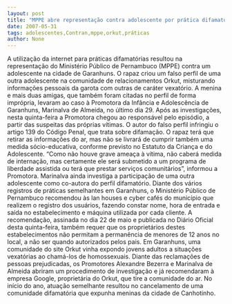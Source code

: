 ```yaml
---
layout: post
title: "MPPE abre representação contra adolescente por prática difamatória no Orkut"
date: 2007-05-31
tags: adolescentes,Contran,mppe,orkut,práticas
author: None
---
```

A utiliza&ccedil;&atilde;o da internet para pr&aacute;ticas difamat&oacute;rias resultou na representa&ccedil;&atilde;o do Minist&eacute;rio P&uacute;blico de Pernambuco (MPPE) contra um adolescente na cidade de Garanhuns. O rapaz criou um falso perfil de uma outra adolescente na comunidade de relacionamentos Orkut, misturando informa&ccedil;&otilde;es pessoais da garota com outras de car&aacute;ter vexat&oacute;rio.
A menina e mais duas amigas, que tamb&eacute;m foram citadas no perfil de forma impr&oacute;pria, levaram ao caso &agrave; Promotora da Inf&acirc;ncia e Adolesc&ecirc;ncia de Garanhuns, Marinalva de Almeida, no &uacute;ltimo dia 29. Ap&oacute;s as investiga&ccedil;&otilde;es, nesta quinta-feira a Promotora chegou ao respons&aacute;vel pelo epis&oacute;dio, a partir das suspeitas das pr&oacute;prias v&iacute;timas. 
O autor do falso perfil infringiu o artigo 139 do C&oacute;digo Penal, que trata sobre difama&ccedil;&atilde;o. O rapaz ter&aacute; que retirar as informa&ccedil;&otilde;es do ar, mas n&atilde;o se livrar&aacute; de cumprir tamb&eacute;m uma medida s&oacute;cio-educativa, conforme previsto no Estatuto da Crian&ccedil;a e do Adolescente. 
&ldquo;Como n&atilde;o houve grave amea&ccedil;a &agrave; v&iacute;tima, n&atilde;o caber&aacute; medida de interna&ccedil;&atilde;o, mas certamente ele ser&aacute; submetido a um programa de liberdade assistida ou ter&aacute; que prestar servi&ccedil;os comunit&aacute;rios&rdquo;, informou a Promotora. Marinalva ainda investiga a participa&ccedil;&atilde;o de uma outra adolescente como co-autora do perfil difamat&oacute;rio. 
Diante dos v&aacute;rios registros de pr&aacute;ticas semelhantes em Garanhuns, o Minist&eacute;rio P&uacute;blico de Pernambuco recomendou &agrave;s lan houses e cyber caf&eacute;s do munic&iacute;pio que realizem o registro dos usu&aacute;rios, fazendo constar nome, hora de entrada e sa&iacute;da no estabelecimento e m&aacute;quina utilizada por cada cliente. 
A recomenda&ccedil;&atilde;o, assinada no dia 22 de maio e publicada no Di&aacute;rio Oficial desta quinta-feira, tamb&eacute;m requer que os propriet&aacute;rios destes estabelecimentos n&atilde;o permitam a perman&ecirc;ncia de menores de 12 anos no local, a n&atilde;o ser quando autorizados pelos pais. 
Em Garanhuns, uma comunidade do site Orkut vinha expondo jovens adultos a situa&ccedil;&otilde;es vexat&oacute;rias ao cham&aacute;-los de homossexuais. Diante das reclama&ccedil;&otilde;es de pessoas prejudicadas, os Promotores Alexandre Bezerra e Marinalva de Almeida abriram um procedimento de investiga&ccedil;&atilde;o e j&aacute; recomendaram &agrave; empresa Google, propriet&aacute;ria do Orkut, que tire a comunidade do ar. No in&iacute;cio do ano, atua&ccedil;&atilde;o semelhante resultou no cancelamento de uma comunidade difamat&oacute;ria que expunha meninas da cidade de Canhotinho.
 